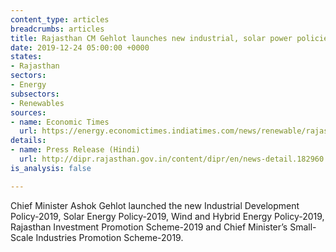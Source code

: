 ```yaml
---
content_type: articles
breadcrumbs: articles
title: Rajasthan CM Gehlot launches new industrial, solar power policies
date: 2019-12-24 05:00:00 +0000
states:
- Rajasthan
sectors:
- Energy
subsectors:
- Renewables
sources:
- name: Economic Times
  url: https://energy.economictimes.indiatimes.com/news/renewable/rajasthan-cm-gehlot-launches-new-industrial-solar-power-policies/72895403
details:
- name: Press Release (Hindi)
  url: http://dipr.rajasthan.gov.in/content/dipr/en/news-detail.182960.html
is_analysis: false

---
```

Chief Minister Ashok Gehlot launched the new Industrial Development Policy-2019, Solar Energy Policy-2019, Wind and Hybrid Energy Policy-2019, Rajasthan Investment Promotion Scheme-2019 and Chief Minister’s Small-Scale Industries Promotion Scheme-2019.